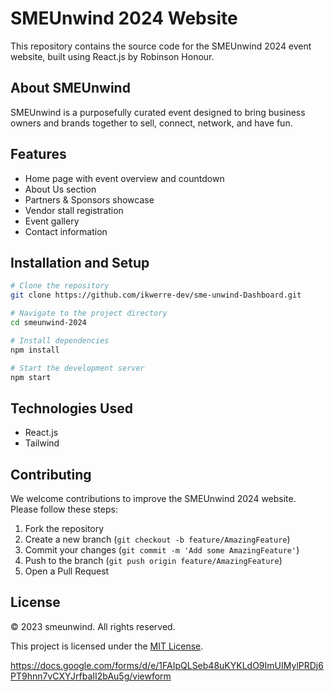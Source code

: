 # SMEUnwind 2024 Website

This repository contains the source code for the SMEUnwind 2024 event website, built using React.js by Robinson Honour.

## About SMEUnwind

SMEUnwind is a purposefully curated event designed to bring business owners and brands together to sell, connect, network, and have fun.

## Features

- Home page with event overview and countdown
- About Us section
- Partners & Sponsors showcase
- Vendor stall registration
- Event gallery
- Contact information

 
## Installation and Setup

```bash
# Clone the repository
git clone https://github.com/ikwerre-dev/sme-unwind-Dashboard.git

# Navigate to the project directory
cd smeunwind-2024

# Install dependencies
npm install

# Start the development server
npm start
```

## Technologies Used

- React.js
- Tailwind

## Contributing

We welcome contributions to improve the SMEUnwind 2024 website. Please follow these steps:

1. Fork the repository
2. Create a new branch (`git checkout -b feature/AmazingFeature`)
3. Commit your changes (`git commit -m 'Add some AmazingFeature'`)
4. Push to the branch (`git push origin feature/AmazingFeature`)
5. Open a Pull Request

## License

© 2023 smeunwind. All rights reserved.

This project is licensed under the [MIT License](https://opensource.org/licenses/MIT).

https://docs.google.com/forms/d/e/1FAIpQLSeb48uKYKLdO9ImUIMylPRDj6PT9hnn7vCXYJrfbaII2bAu5g/viewform